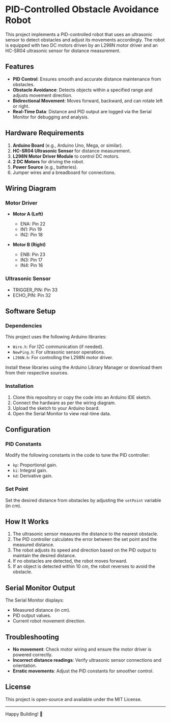 #  PID-Controlled Obstacle Avoidance Robot

This project implements a PID-controlled robot that uses an ultrasonic sensor to detect obstacles and adjust its movements accordingly. The robot is equipped with two DC motors driven by an L298N motor driver and an HC-SR04 ultrasonic sensor for distance measurement.

## Features
- **PID Control**: Ensures smooth and accurate distance maintenance from obstacles.
- **Obstacle Avoidance**: Detects objects within a specified range and adjusts movement direction.
- **Bidirectional Movement**: Moves forward, backward, and can rotate left or right.
- **Real-Time Data**: Distance and PID output are logged via the Serial Monitor for debugging and analysis.

## Hardware Requirements
1. **Arduino Board** (e.g., Arduino Uno, Mega, or similar).
2. **HC-SR04 Ultrasonic Sensor** for distance measurement.
3. **L298N Motor Driver Module** to control DC motors.
4. **2 DC Motors** for driving the robot.
5. **Power Source** (e.g., batteries).
6. Jumper wires and a breadboard for connections.

## Wiring Diagram
### Motor Driver
- **Motor A (Left)**
  - ENA: Pin 22
  - IN1: Pin 19
  - IN2: Pin 18

- **Motor B (Right)**
  - ENB: Pin 23
  - IN3: Pin 17
  - IN4: Pin 16

### Ultrasonic Sensor
- TRIGGER_PIN: Pin 33
- ECHO_PIN: Pin 32

## Software Setup
### Dependencies
This project uses the following Arduino libraries:
- `Wire.h`: For I2C communication (if needed).
- `NewPing.h`: For ultrasonic sensor operations.
- `L298N.h`: For controlling the L298N motor driver.

Install these libraries using the Arduino Library Manager or download them from their respective sources.

### Installation
1. Clone this repository or copy the code into an Arduino IDE sketch.
2. Connect the hardware as per the wiring diagram.
3. Upload the sketch to your Arduino board.
4. Open the Serial Monitor to view real-time data.

## Configuration
### PID Constants
Modify the following constants in the code to tune the PID controller:
- `kp`: Proportional gain.
- `ki`: Integral gain.
- `kd`: Derivative gain.

### Set Point
Set the desired distance from obstacles by adjusting the `setPoint` variable (in cm).

## How It Works
1. The ultrasonic sensor measures the distance to the nearest obstacle.
2. The PID controller calculates the error between the set point and the measured distance.
3. The robot adjusts its speed and direction based on the PID output to maintain the desired distance.
4. If no obstacles are detected, the robot moves forward.
5. If an object is detected within 10 cm, the robot reverses to avoid the obstacle.

## Serial Monitor Output
The Serial Monitor displays:
- Measured distance (in cm).
- PID output values.
- Current robot movement direction.

## Troubleshooting
- **No movement**: Check motor wiring and ensure the motor driver is powered correctly.
- **Incorrect distance readings**: Verify ultrasonic sensor connections and orientation.
- **Erratic movements**: Adjust the PID constants for smoother control.

## License
This project is open-source and available under the MIT License.

---

Happy Building! 🚀
